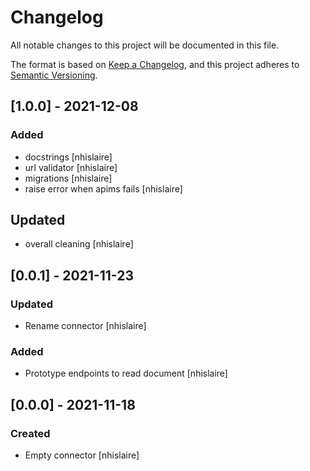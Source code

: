 # Changelog
All notable changes to this project will be documented in this file.

The format is based on [Keep a Changelog](https://keepachangelog.com/en/1.0.0/),
and this project adheres to [Semantic Versioning](https://semver.org/spec/v2.0.0.html).

## [1.0.0] - 2021-12-08
### Added
- docstrings [nhislaire]
- url validator [nhislaire]
- migrations [nhislaire]
- raise error when apims fails [nhislaire]
## Updated
- overall cleaning [nhislaire]

## [0.0.1] - 2021-11-23
### Updated
- Rename connector [nhislaire]
### Added
- Prototype endpoints to read document [nhislaire]

## [0.0.0] - 2021-11-18
### Created
- Empty connector [nhislaire]
